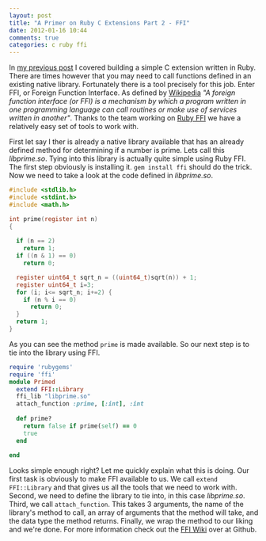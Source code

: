 ```yaml
---
layout: post
title: "A Primer on Ruby C Extensions Part 2 - FFI"
date: 2012-01-16 10:44
comments: true
categories: c ruby ffi
---
```


In [my previous post](/blog/2012/01/10/a-primer-on-ruby-c-extensions/) I covered building a simple C extension written in Ruby. There are times however that you may need to call functions defined in an existing native library. Fortunately there is a tool precisely for this job. Enter FFI, or Foreign Function Interface. As defined by [Wikipedia](http://en.wikipedia.org/wiki/Foreign_function_interface) *"A foreign function interface (or FFI) is a mechanism by which a program written in one programming language can call routines or make use of services written in another"*. Thanks to the team working on [Ruby FFI](https://github.com/ffi/ffi) we have a relatively easy set of tools to work with.

First let say I ther is already a native library available that has an already defined method for determining if a number is prime. Lets call this *libprime.so*. Tying into this library is actually quite simple using Ruby FFI. The first step obviously is installing it. `gem install ffi` should do the trick. Now we need to take a look at the code defined in *libprime.so*.

```c
#include <stdlib.h>
#include <stdint.h>
#include <math.h>

int prime(register int n)
{
  
  if (n == 2)
    return 1;
  if ((n & 1) == 0)
    return 0;

  register uint64_t sqrt_n = ((uint64_t)sqrt(n)) + 1;
  register uint64_t i=3;
  for (i; i<= sqrt_n; i+=2) {
    if (n % i == 0)
      return 0;
  }
  return 1;
}
```
As you can see the method `prime` is made available. So our next step is to tie into the library using FFI.

```ruby
require 'rubygems'
require 'ffi'
module Primed
  extend FFI::Library
  ffi_lib "libprime.so"
  attach_function :prime, [:int], :int
  
  def prime?
    return false if prime(self) == 0
    true
  end
  
end
```

Looks simple enough right? Let me quickly explain what this is doing. Our first task is obviously to make FFI available to us. We call `extend FFI::Library` and that gives us all the tools that we need to work with. Second, we need to define the library to tie into, in this case *libprime.so*. Third, we call `attach_function`. This takes 3 arguments, the name of the library's method to call, an array of arguments that the method will take, and the data type the method returns. Finally, we wrap the method to our liking and we're done. For more information check out the [FFI Wiki](https://github.com/ffi/ffi/wiki) over at Github.